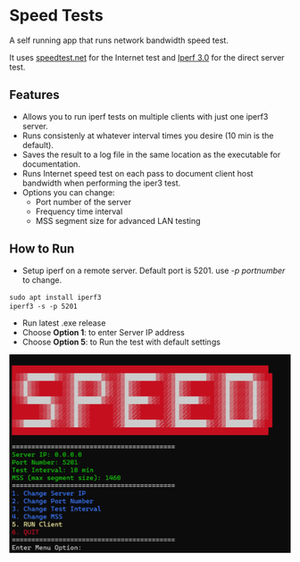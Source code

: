 # Speed Tests

A self running app that runs network bandwidth speed test.

It uses [speedtest.net](https://www.speedtest.net/) for the Internet test and [Iperf 3.0](https://iperf.fr/iperf-download.php) for the direct server test.

## Features
- Allows you to run iperf tests on multiple clients with just one iperf3 server.
- Runs consistenly at whatever interval times you desire (10 min is the default).
- Saves the result to a log file in the same location as the executable for documentation.
- Runs Internet speed test on each pass to document client host bandwidth when performing the iper3 test.
- Options you can change: 
    - Port number of the server
    - Frequency time interval
    - MSS segment size for advanced LAN testing

## How to Run
- Setup iperf on a remote server. Default port is 5201. use *-p portnumber* to change.
```
sudo apt install iperf3
iperf3 -s -p 5201
```

- Run latest .exe release
- Choose **Option 1**: to enter Server IP address
- Choose **Option 5**: to Run the test with default settings

![Menu](readme.png)